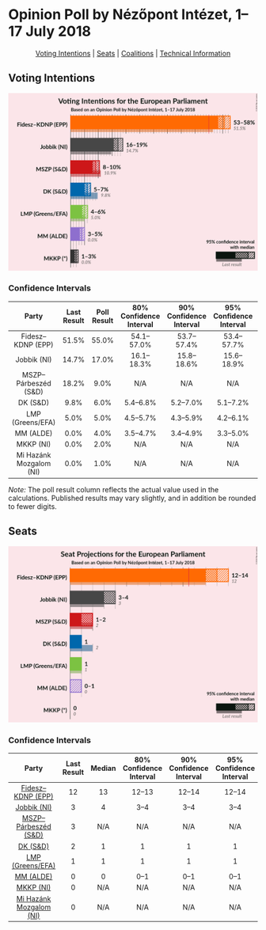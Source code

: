 # Opinion Poll by Nézőpont Intézet, 1–17 July 2018

<p align="center"><a href="#voting-intentions">Voting Intentions</a> | <a href="#seats">Seats</a> | <a href="#coalitions">Coalitions</a> | <a href="#technical-information">Technical Information</a></p>

## Voting Intentions

![Graph with voting intentions not yet produced](2018-07-17-NézőpontIntézet.png "Voting Intentions")

### Confidence Intervals

| Party | Last Result | Poll Result | 80% Confidence Interval | 90% Confidence Interval | 95% Confidence Interval | 99% Confidence Interval |
|:-----:|:-----------:|:-----------:|:-----------------------:|:-----------------------:|:-----------------------:|:-----------------------:|
| Fidesz–KDNP (EPP) | 51.5% | 55.0% | 54.1–57.0% |53.7–57.4% |53.4–57.7% |52.7–58.4% |
| Jobbik (NI) | 14.7% | 17.0% | 16.1–18.3% |15.8–18.6% |15.6–18.9% |15.1–19.4% |
| MSZP–Párbeszéd (S&D) | 18.2% | 9.0% | N/A |N/A |N/A |N/A |
| DK (S&D) | 9.8% | 6.0% | 5.4–6.8% |5.2–7.0% |5.1–7.2% |4.8–7.6% |
| LMP (Greens/EFA) | 5.0% | 5.0% | 4.5–5.7% |4.3–5.9% |4.2–6.1% |3.9–6.4% |
| MM (ALDE) | 0.0% | 4.0% | 3.5–4.7% |3.4–4.9% |3.3–5.0% |3.0–5.3% |
| MKKP (NI) | 0.0% | 2.0% | N/A |N/A |N/A |N/A |
| Mi Hazánk Mozgalom (NI) | 0.0% | 1.0% | N/A |N/A |N/A |N/A |

*Note:* The poll result column reflects the actual value used in the calculations. Published results may vary slightly, and in addition be rounded to fewer digits.

## Seats

![Graph with seats not yet produced](2018-07-17-NézőpontIntézet-seats.png "Seats")

### Confidence Intervals

| Party | Last Result | Median | 80% Confidence Interval | 90% Confidence Interval | 95% Confidence Interval | 99% Confidence Interval |
|:-----:|:-----------:|:------:|:-----------------------:|:-----------------------:|:-----------------------:|:-----------------------:|
| <a href="#fidesz–kdnp-(epp)">Fidesz–KDNP (EPP)</a> | 12 | 13 | 12–13 |12–14 |12–14 |12–14 |
| <a href="#jobbik-(ni)">Jobbik (NI)</a> | 3 | 4 | 3–4 |3–4 |3–4 |3–4 |
| <a href="#mszp–párbeszéd-(s&d)">MSZP–Párbeszéd (S&D)</a> | 3 | N/A | N/A |N/A |N/A |N/A |
| <a href="#dk-(s&d)">DK (S&D)</a> | 2 | 1 | 1 |1 |1 |1 |
| <a href="#lmp-(greens/efa)">LMP (Greens/EFA)</a> | 1 | 1 | 1 |1 |1 |0–1 |
| <a href="#mm-(alde)">MM (ALDE)</a> | 0 | 0 | 0–1 |0–1 |0–1 |0–1 |
| <a href="#mkkp-(ni)">MKKP (NI)</a> | 0 | N/A | N/A |N/A |N/A |N/A |
| <a href="#mi-hazánk-mozgalom-(ni)">Mi Hazánk Mozgalom (NI)</a> | 0 | N/A | N/A |N/A |N/A |N/A |

